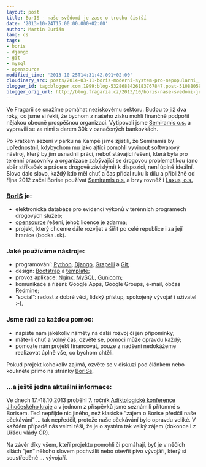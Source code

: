 ```yaml
---
layout: post
title: BorIS - naše svědomí je zase o trochu čistší
date: '2013-10-24T15:00:00.000+02:00'
author: Martin Burián
lang: cs
tags:
- boris
- django
- git
- mysql
- opensource
modified_time: '2013-10-25T14:31:42.091+02:00'
cloudinary_src: posts/2014-03-11-boris-moderni-system-pro-nepopularni__1.png
blogger_id: tag:blogger.com,1999:blog-5328688426183767847.post-510880592025634827
blogger_orig_url: http://blog.fragaria.cz/2013/10/boris-nase-svedomi-je-zase-o-trochu.html
---
```


Ve Fragarii se snažíme pomáhat neziskovému sektoru. Budou to již dva
roky, co jsme si řekli, že bychom z našeho zisku mohli finančně podpořit
nějakou obecně prospěšnou organizaci. Vytipovali jsme [Semiramis
o.s.](http://os-semiramis.cz/) a vypravili se za nimi s darem 30k v
označených bankovkách.

Po krátkém sezení v parku na Kampě jsme zjistili, že Semiramis by
upřednostnil, kdybychom mu jako ajtíci pomohli vyvinout softwarový
nástroj, který by jim usnadnil práci, neboť stávající řešení, která
byla pro terénní pracovníky a organizace zabývající se drogovou
problematikou (ano sběr stříkaček a práce s drogově závislými) k
dispozici, není úplně ideální. Slovo dalo slovo, každý kdo měl chuť a
čas přidal ruku k dílu a přibližně od října 2012 začal Borise používat
[Semiramis o.s.](http://os-semiramis.cz/) a brzy rovněž i [Laxus,
o.s.](http://www.laxus.cz/)

### [BorIS](http://www.bor-is.cz/) je:

  - elektronická databáze pro evidenci výkonů v terénních programech
    drogových služeb;
  - [opensource](http://cs.wikipedia.org/wiki/Otev%C5%99en%C3%BD_software)
    řešení, jehož licence je zdarma;
  - projekt, který chceme dále rozvíjet a šířit po celé republice i za
    její hranice (bodka .sk).

### Jaké používáme nástroje:

  - programování: [Python](http://python.cz/),
    [Django](https://www.djangoproject.com/),
    [Grapelli](http://grappelliproject.com/) a
    [Git](http://git-scm.com/);
  - design: [Bootstrap](http://getbootstrap.com/) a
    [template](https://wrapbootstrap.com/theme/the-story-flat-business-template-WB05N1SL7);
  - provoz aplikace: [Nginx](http://wiki.nginx.org/),
    [MySQL](http://www.mysql.com/), [Gunicorn](http://gunicorn.org/);
  - komunikace a řízení: Google Apps, Google Groups, e-mail, občas
    Redmine;
  - “social”: radost z dobré věci, lidský přístup, spokojený vývojář i
    uživatel :-).

### Jsme rádi za každou pomoc:

  - napište nám jakékoliv náměty na další rozvoj či jen připomínky;
  - máte-li chuť a volný čas, ozvěte se, pomoci může opravdu každý;
  - pomozte nám projekt financovat, pouze z nadšení nedokážeme
    realizovat úplně vše, co bychom chtěli.

Pokud projekt kohokoliv zajímá, ozvěte se v diskuzi pod článkem nebo
koukněte přímo na stránky [BorISe](http://www.bor-is.cz/).

### ...a ještě jedna aktuální informace:

Ve dnech 17.-18.10.2013 proběhl 7. ročník [Adiktologické konference
Jihočeského kraje](http://www.akjck.cz/) a v jednom z příspěvků jsme
seznámili přítomné s Borisem. Teď nepřijde nic jiného, než klasické
“zájem o Borise předčil naše očekávání” … tak nepředčil, protože naše
očekávání bylo opravdu veliké. V každém případě nás velmi těší, že je o
systém tak velký zájem (dokonce i z Úřádu vlády ČR).

Na závěr díky všem, kteří projektu pomohli či pomáhají, byť je v něčích
silách “jen” někoho slovem pochválit nebo otevřít pivo vývojáři, který
si soustředěně … vývojaří.
